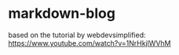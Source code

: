 # markdown-blog

based on the tutorial by webdevsimplified:
https://www.youtube.com/watch?v=1NrHkjlWVhM
